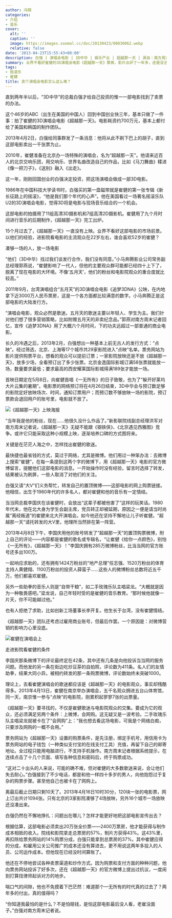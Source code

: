 ```yaml
---
author: 冯翔
categories:
- 介绍
- 音乐
cover:
  alt: ''
  caption: ''
  image: https://images.soomal.cc/doc/20130423/00030062.webp
  relative: false
date: '2013-04-23T15:55:43+08:00'
description: 白强 | 演唱会电影 | 3D中华 | 娱乐产业 | 超越那一天 | 源自：南方周末 | 版权：转载 |  平均/总评分：09.00/18
summary: 业界不看好崔健的3D演唱会电影《超越那一天》票房，影片出炉了一年多，还是没法公映。制片方想出了一个办法：要看的观众要提前订票，一家影院放不放，放多少场，全看预订出了多少张票。直到两年半以后，“3D中华”的总裁白强才给自己投资的惟一一部电影找到了卖票的办法。这个46岁的ABC回到中国创业快三年……
tags:
- 摇滚乐
- 崔健
title: 卖个演唱会电影怎么这么难？
---
```


直到两年半以后，“3D中华”的总裁白强才给自己投资的惟一一部电影找到了卖票的办法。

这个46岁的ABC（出生在美国的中国人）回到中国创业快三年，基本只做了一件事：拍了崔健的3D演唱会电影《超越那一天》。电影耗资约700万元，基本上都付给了美国和韩国的制作团队。

2013年4月2日，白强给同事群发了一条消息：他将从此不剃下巴上的胡子，直到这部电影卖出一千张票为止。

2010年，崔健准备在北京办一场特殊的演唱会，名为“超越那一天”。他请来近百人的北京交响乐团，用交响乐、世界名曲改造自己的作品，比如《马刀舞曲》糅进《像一把刀子》，《送别》融入《出走》。

这一年，刚刚回国创业的白强决定投资，把这场演唱会做成一部3D电影。

1986年在中国科技大学读书时，白强买的第一盘磁带就是崔健的第一张专辑《新长征路上的摇滚》，“他是我们那个年代的心声”。他在美国看过一场著名摇滚乐队U2的3D演唱会电影，觉得3D将是电影与现场音乐结合的一个机会。

这部电影的拍摄用了11组高清3D摄影机和7组高清2D摄影机。崔健用了九个月时间进行音乐的后期制作，《超越那一天》完工出炉。

15个月过去了，《超越那一天》一直没有上映。业界不看好这部电影的市场前景。以他们的经验，进影院看电影的主流观众在22岁左右，谁会喜欢52岁的崔健？

凑够一场的人，放一场电影

“他们（3D中华）找过我们谈发行合作，我们没有同意。”小马奔腾影业公司常务副总经理郭燕说，“崔健影响了一代人，但他的主要观众群可能都已经四十上下了，脱离了现在电影的大环境。不像‘五月天’，他们的粉丝和电影院观众的重合度就比较高。”

2011年9月，台湾演唱组合“五月天”的3D演唱会电影《追梦3DNA》公映，在内地拿下近3000万人民币票房，这是一个各方面都比较满意的数字。小马奔腾正是这部电影的大陆发行方。

“演唱会电影，观众必然是歌迷。五月天的歌迷主要以年轻人、学生为主。我们针对他们想了很多营销策略，比如附赠五月天的非卖纪念品。”郭燕对南方周末记者回忆，宣传《追梦3DNA》用了大概六个月时间，下的功夫远超过一部普通的商业电影。

长久的冷遇之后，2013年2月，白强想出一种基本上前无古人的发行方式：“点映”。经过筛选，北京、上海等17个城市共29家影院进入“点映”名单。票务网站为影片提供购票平台，想看的观众可以提前订票；一家影院放映还是不放《超越那一天》，放多少场，全看预订出了多少张票。北京金逸国际影城订满58张票就能放一场，数量要求最低；要求最高的西安耀莱国际影城得满189张才能放一场。

首映日期定在5月8日，向崔健首唱《一无所有》的日子致敬，也为了“躲开好莱坞大片云集的暑期”。电影票的网络预订将在4月26日结束，3D中华会与预订数足够的影院定好放映场次、时间，通知订票用户；而预订数不够放映一场的影院，预订票款会退回用户的账号里，电影就不放了。

![《超越那一天》上映海报](https://images.soomal.cc/doc/20130423/00030060_01.webp)






“当年我是他的粉丝，现在……他很久没什么作品了。”新影联院线副总经理洪军对南方周末记者说，《超越那一天》无疑不能跟《钢铁侠》、《北京遇见西雅图》竞争。或许它只能采取这种小规模上映，逐渐培养口碑的方式图将来。

关键是在茫茫人海之中，怎样找出崔健的歌迷。

最快捷也最省钱的方式，莫过于网络，尤其是微博。他们用过一种笨办法：去微博上搜索“崔健”，在每一条提到这两个字的微博下，用《超越那一天》电影的官方微博留言，提醒他们这部电影的消息。一开始操作时没有经验，留言时选择了转发，结果被认为刷屏，一些人取消了对他们的关注。

白强又请“大V”们义务帮忙，转发自己的置顶微博――这部电影的网上购票链接。他相信，出生于1960年代的许多名人，都对崔健和他的音乐有一定情结。

当当网总裁李国庆在谈崔健时，会放出“这辈子都被他害了”这样的玩笑话。1980年代末，他在北大身为学生会副主席，党员转正却被延期，原因之一便是请当时尚属“离经叛道”的崔健来北大开演唱会。如今他还在坚持不懈地让儿子听崔健。“超越那一天”请托转发的大V里，他理所当然排在第一阵营。

2013年4月8日下午，李国庆用他的账号转发了“超越那一天”的置顶购票微博，附上自己的评论――内容都是崔健的歌名或专辑名，“让崔健《给你一点颜色》，别怕《一无所有》，《超越那一天》！”李国庆拥有285万微博粉丝，比当当网的官方账号还多出100万。

一起响应求助的，还有拥有1424万粉丝的“地产总理”任志强、1520万粉丝的体育主持人黄健翔、1100万粉丝的投资人薛蛮子……这些人的微博粉丝总数将近五千万，他们都喜欢崔健。

另外一些助拳的音乐人则是“自带干粮”，如二手玫瑰乐队主唱梁龙。“大概就是因为一种敬畏感吧。”梁龙说，自己年轻时受的是崔健的音乐教育。“那时候他就像一片天，你不可能越过他。”

也有人拒绝了求助，比如创新工场董事长李开复。他生长于台湾，没有崔健情结。

《超越那一天》团队还考虑过雇用商业账号，但最后作罢。一个原因是：对微博营销的影响力心里没底。

![崔健在演唱会上](https://images.soomal.cc/doc/20130423/00030061_01.webp)





走进影院看崔健的条件

李国庆那条微博下的评论最终定在42条，其中还有几条是向他投诉当当网的服务问题。而他发的另一条在街边吃炒豆芽的自拍照，评论数为411条。名人们的友情助拳，结果大同小异。被相约转发的那一条购票微博，评论数始终未突破1000。

理论上，去看崔健演唱会的歌迷都应该是《超越那一天》的电影观众，事实却残酷得多。2013年4月13日，崔健在南京举办演唱会，五千名观众拥进五台山体育馆，同一天，南京惟一参与“点映”的电影院，刚累积起寥寥7张的出票量。

《超越那一天》要寻找的，不仅是崔健歌迷与电影院观众的交集。要成为它的观众，还必须满足另两个条件：上微博，会网购。这无疑又是一波考验。二手玫瑰乐队主唱梁龙就被卡在了“会网购”上：“我也想去看这场电影，可我是个网络白痴，只要涉及网购的一概不会用。”

票务网站为《超越那一天》设置的购票条件，是先注册，绑定手机号，用信用卡为票务网站的电子钱包（一种类似支付宝的在线支付工具）充值，再留下自己的邮寄地址。全过程只能用电脑进行，不支持手机操作。南方周末记者根据系统提示，在连续点击了十几个页面、填写各种信息和密码后，终于购票成功。

“这对二十出头的人来说，可能的确不难，但对崔健的大多数歌迷来说，会让他们失去耐心。”白强接到了不少电话，都是和他一样四十多岁的男人，向他抱怨过于复杂的购票步骤。甚至他自己也被卡在了网购上。

离最后截止日期只剩10天了。2013年4月16日10时30分，120块一张的电影票，网上订出共计1094张。只有北京的3家影院凑够了4场放映，另外16个城市一场放映还没凑出来。

白强仍然在不懈地挣扎：问题出在哪儿？怎样才能更好地把这部电影宣传出去？

根据估算，这部电影必须卖出20万张全价票――2400万票房，他才能获得与制作成本相抵的收入。院线和影院拿走总票房的57%，制片方获得43%。这43%里，再扣除给票务网站的14%购票分成，白强只能拿到总票房的37%。其中崔健应得的分成，和雇用公关公司推广的成本还没有算进去，更不用说这两年多投入的人员、公司运作成本。但他现在已经没时间算账了。

他还在不停地尝试各种卖票渠道和炒作方式。因为购票和支付方面的种种问题，他向票务网站投诉了好多次，还在《超越那一天》的官方微博上提出过抗议，一度闹到打算找律师起诉对方的地步。

喘口气的间隙，他也不免摸着下巴茫然：难道那个一无所有的时代真的过去了？两年多的付出，真的值得吗？

“你知道我最怕的是什么？不是怕赔钱，是怕这部电影最后没人看，老崔没面子。”白强对南方周末记者说。